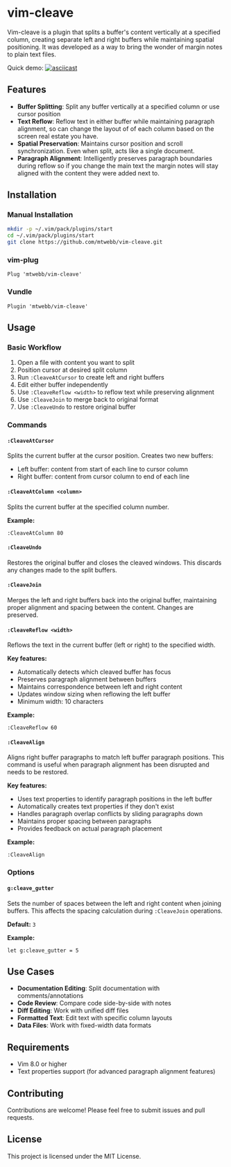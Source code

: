 # vim-cleave

Vim-cleave is a plugin that splits a buffer's content vertically at a specified column, creating separate left and right buffers while maintaining spatial positioning. It was developed as a way to bring the wonder of margin notes to plain text files. 

Quick demo:
[![asciicast](https://asciinema.org/a/IIWD2CA3ZwNII12hTd5U3v7u1.svg)](https://asciinema.org/a/IIWD2CA3ZwNII12hTd5U3v7u1)
## Features

- **Buffer Splitting**: Split any buffer vertically at a specified column or use cursor position
- **Text Reflow**: Reflow text in either buffer while maintaining paragraph alignment, so can change the layout of of each column based on the screen real estate you have. 
- **Spatial Preservation**: Maintains cursor position and scroll synchronization.  Even when split, acts like a single document. 
- **Paragraph Alignment**: Intelligently preserves paragraph boundaries during reflow so if you change the main text the margin notes will stay aligned with the content they were added next to. 

## Installation

### Manual Installation

```bash
mkdir -p ~/.vim/pack/plugins/start
cd ~/.vim/pack/plugins/start
git clone https://github.com/mtwebb/vim-cleave.git
```

### vim-plug

```vim
Plug 'mtwebb/vim-cleave'
```

### Vundle

```vim
Plugin 'mtwebb/vim-cleave'
```

## Usage

### Basic Workflow

1. Open a file with content you want to split
2. Position cursor at desired split column
3. Run `:CleaveAtCursor` to create left and right buffers
4. Edit either buffer independently
5. Use `:CleaveReflow <width>` to reflow text while preserving alignment
6. Use `:CleaveJoin` to merge back to original format
7. Use `:CleaveUndo` to restore original buffer

### Commands

#### `:CleaveAtCursor`
Splits the current buffer at the cursor position. Creates two new buffers:
- Left buffer: content from start of each line to cursor column
- Right buffer: content from cursor column to end of each line

#### `:CleaveAtColumn <column>`
Splits the current buffer at the specified column number.

**Example:**
```vim
:CleaveAtColumn 80
```

#### `:CleaveUndo`
Restores the original buffer and closes the cleaved windows. This discards any changes made to the split buffers.

#### `:CleaveJoin`
Merges the left and right buffers back into the original buffer, maintaining proper alignment and spacing between the content. Changes are preserved.

#### `:CleaveReflow <width>`
Reflows the text in the current buffer (left or right) to the specified width. 

**Key features:**
- Automatically detects which cleaved buffer has focus
- Preserves paragraph alignment between buffers
- Maintains correspondence between left and right content
- Updates window sizing when reflowing the left buffer
- Minimum width: 10 characters

**Example:**
```vim
:CleaveReflow 60
```

#### `:CleaveAlign`
Aligns right buffer paragraphs to match left buffer paragraph positions. This command is useful when paragraph alignment has been disrupted and needs to be restored.

**Key features:**
- Uses text properties to identify paragraph positions in the left buffer
- Automatically creates text properties if they don't exist
- Handles paragraph overlap conflicts by sliding paragraphs down
- Maintains proper spacing between paragraphs
- Provides feedback on actual paragraph placement

**Example:**
```vim
:CleaveAlign
```

### Options

#### `g:cleave_gutter`
Sets the number of spaces between the left and right content when joining buffers. This affects the spacing calculation during `:CleaveJoin` operations.

**Default:** `3`

**Example:**
```vim
let g:cleave_gutter = 5
```

## Use Cases

- **Documentation Editing**: Split documentation with comments/annotations
- **Code Review**: Compare code side-by-side with notes
- **Diff Editing**: Work with unified diff files
- **Formatted Text**: Edit text with specific column layouts
- **Data Files**: Work with fixed-width data formats

## Requirements

- Vim 8.0 or higher
- Text properties support (for advanced paragraph alignment features)

## Contributing

Contributions are welcome! Please feel free to submit issues and pull requests.

## License

This project is licensed under the MIT License.

